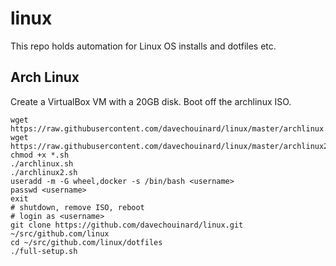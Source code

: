 # linux

This repo holds automation for Linux OS installs and dotfiles etc.

## Arch Linux

Create a VirtualBox VM with a 20GB disk. Boot off the archlinux ISO.

```
wget https://raw.githubusercontent.com/davechouinard/linux/master/archlinux.sh
wget https://raw.githubusercontent.com/davechouinard/linux/master/archlinux2.sh
chmod +x *.sh
./archlinux.sh
./archlinux2.sh
useradd -m -G wheel,docker -s /bin/bash <username>
passwd <username>
exit
# shutdown, remove ISO, reboot
# login as <username>
git clone https://github.com/davechouinard/linux.git ~/src/github.com/linux
cd ~/src/github.com/linux/dotfiles
./full-setup.sh
```
